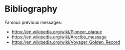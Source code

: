 # Bibliography

Famous previous messages:

- <https://en.wikipedia.org/wiki/Pioneer_plaque>
- <https://en.wikipedia.org/wiki/Arecibo_message>
- <https://en.wikipedia.org/wiki/Voyager_Golden_Record>
